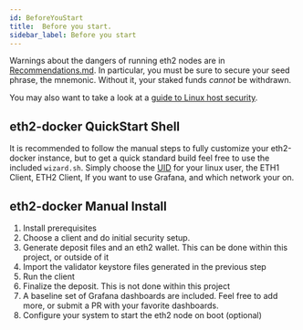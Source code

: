 ```yaml
---
id: BeforeYouStart
title:  Before you start.
sidebar_label: Before you start
---
```


Warnings about the dangers of running eth2 nodes are in [Recommendations.md](../Support/Recommendations.md).
In particular, you must be sure to secure your seed phrase, the mnemonic. Without it, your
staked funds *cannot* be withdrawn.

You may also want to take a look at a [guide to Linux host security](https://www.coincashew.com/coins/overview-eth/guide-or-security-best-practices-for-a-eth2-validator-beaconchain-node#setup-two-factor-authentication-for-ssh-optional).

## eth2-docker QuickStart Shell
It is recommended to follow the manual steps to fully customize your eth2-docker instance, but to get a quick standard build feel free to use the included `wizard.sh`.  Simply choose the [UID](https://www.carnaghan.com/knowledge-base/how-to-find-your-uiduserid-and-gidgroupid-in-linux-via-the-command-line/) for your linux user, the ETH1 Client, ETH2 Client, If you want to use Grafana, and which network your on.

## eth2-docker Manual Install

1. Install prerequisites
2. Choose a client and do initial security setup.
3. Generate deposit files and an eth2 wallet. This can be done within this project, or outside of it
4. Import the validator keystore files generated in the previous step
5. Run the client
6. Finalize the deposit. This is not done within this project
7. A baseline set of Grafana dashboards are included.  Feel free to add more, or submit a PR with your favorite dashboards.
8. Configure your system to start the eth2 node on boot (optional)


